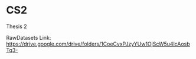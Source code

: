 # CS2
Thesis 2

RawDatasets Link: https://drive.google.com/drive/folders/1CoeCvxPJzyYUw1OjScW5u4lcAosbTq3-
